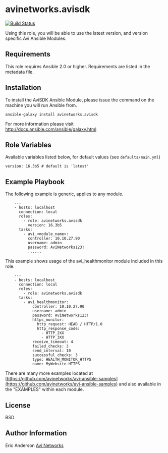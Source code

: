 # avinetworks.avisdk
[![Build Status](https://travis-ci.org/avinetworks/ansible-role-avisdk.svg?branch=master)](https://travis-ci.org/avinetworks/ansible-role-avisdk)

Using this role, you will be able to use the latest version, and version specific Avi Ansible Modules.

## Requirements

This role requires Ansible 2.0 or higher. Requirements are listed in the metadata file.

## Installation

To install the AviSDK Ansible Module, please issue the command on the machine you will run Ansible from.
```
ansible-galaxy install avinetworks.avisdk
```

For more information please visit http://docs.ansible.com/ansible/galaxy.html

## Role Variables

Available variables listed below, for default values (see `defaults/main.yml`)

    version: 16.3b5 # default is 'latest'


## Example Playbook

The following example is generic, applies to any module.

```
    ---
    - hosts: localhost
      connection: local
      roles:
        - role: avinetworks.avisdk
          version: 16.3b5
      tasks:
        - avi_<module_name>:
          controller: 10.10.27.90
          username: admin
          password: AviNetworks123!
          ......
```

This example shows usage of the avi_healthmonitor module included in this role.

```
    ---
    - hosts: localhost
      connection: local
      roles:
        - role: avinetworks.avisdk
      tasks:
        - avi_healthmonitor:
            controller: 10.10.27.90
            username: admin
            password: AviNetworks123!
            https_monitor:
              http_request: HEAD / HTTP/1.0
              http_response_code:
                - HTTP_2XX
                - HTTP_3XX
            receive_timeout: 4
            failed_checks: 3
            send_interval: 10
            successful_checks: 3
            type: HEALTH_MONITOR_HTTPS
            name: MyWebsite-HTTPS
```

There are many more examples located at [https://github.com/avinetworks/avi-ansible-samples](https://github.com/avinetworks/avi-ansible-samples) and also available in the "EXAMPLES" within each module.

## License

BSD

## Author Information

Eric Anderson
[Avi Networks](http://avinetworks.com)
